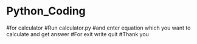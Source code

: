 # Python_Coding
#for calculator 
#Run calculator.py
#and enter equation which you want to calculate and get answer 
#For exit write quit 
#Thank you
